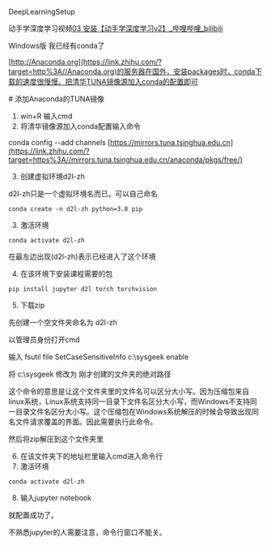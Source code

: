 DeepLearningSetup

动手学深度学习视频[03 安装【动手学深度学习v2】_哔哩哔哩_bilibili](https://www.bilibili.com/list/1567748478?sid=358497&spm_id_from=333.999.0.0&desc=1&oid=972150557&bvid=BV18p4y1h7Dr)

Windows版
我已经有conda了

[http://Anaconda.org](https://link.zhihu.com/?target=http%3A//Anaconda.org)的服务器在国外，安装packages时，conda下载的速度很慢慢。把清华TUNA镜像源加入conda的配置即可

\# 添加Anaconda的TUNA镜像

1. win+R 输入cmd
2. 将清华镜像源加入conda配置输入命令

conda config --add channels [https://mirrors.tuna.tsinghua.edu.cn](https://link.zhihu.com/?target=https%3A//mirrors.tuna.tsinghua.edu.cn/anaconda/pkgs/free/)

3. 创建虚拟环境d2l-zh

d2l-zh只是一个虚拟环境名而已，可以自己命名

```
conda create -n d2l-zh python=3.8 pip
```

3. 激活环境

```
conda activate d2l-zh
```

在最左边出现(d2l-zh)表示已经进入了这个环境

4. 在该环境下安装课程需要的包

```
pip install jupyter d2l torch torchvision
```

5. 下载zip

先创建一个空文件夹命名为   d2l-zh

以管理员身份打开cmd

输入   fsutil file SetCaseSensitiveInfo c:\sysgeek enable

将  c:\sysgeek  修改为 刚才创建的文件夹的绝对路径

这个命令的意思是让这个文件夹里的文件名可以区分大小写。因为压缩包来自linux系统，Linux系统支持同一目录下文件名区分大小写，而Windows不支持同一目录文件名区分大小写。这个压缩包在Windows系统解压的时候会导致出现同名文件请求覆盖的界面。因此需要执行此命令。

然后将zip解压到这个文件夹里

6. 在该文件夹下的地址栏里输入cmd进入命令行
7. 激活环境

```
conda activate d2l-zh
```

8. 输入jupyter notebook

就配置成功了。

不熟悉jupyter的人需要注意，命令行窗口不能关。